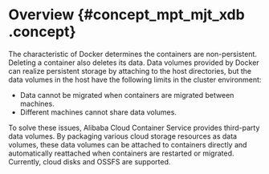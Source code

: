 # Overview {#concept_mpt_mjt_xdb .concept}

The characteristic of Docker determines the containers are non-persistent. Deleting a container also deletes its data. Data volumes provided by Docker can realize persistent storage by attaching to the host directories, but the data volumes in the host have the following limits in the cluster environment:

-   Data cannot be migrated when containers are migrated between machines.
-   Different machines cannot share data volumes.

To solve these issues, Alibaba Cloud Container Service provides third-party data volumes. By packaging various cloud storage resources as data volumes, these data volumes can be attached to containers directly and automatically reattached when containers are restarted or migrated. Currently, cloud disks and OSSFS are supported.

